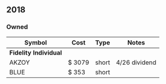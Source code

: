 
## 2018
### Owned

Symbol                 |    Cost      |  Type  | Notes  |
---------------------- | ------------ |  ----- | ------ |
**Fidelity Individual**| | | |
AKZOY     | $   3079  | short | 4/26 dividend  |
BLUE      | $    353  | short | |

